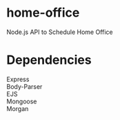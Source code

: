 # home-office
Node.js API to Schedule Home Office  

# Dependencies
Express  
Body-Parser  
EJS  
Mongoose  
Morgan  